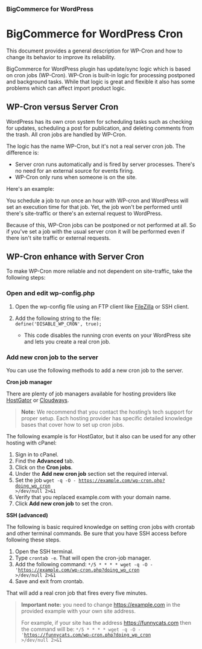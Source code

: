 <div><h3 class="sub-docs-type" id="bigcommerce-for-wordpress">BigCommerce for WordPress</h3></div>

# BigCommerce for WordPress Cron

This document provides a general description for WP-Cron and how to change its behavior to improve its reliability.

BigCommerce for WordPress plugin has update/sync logic which is based on cron jobs (WP-Cron). WP-Cron is built-in logic for processing postponed and background tasks. While that logic is great and flexible it also has some problems which can affect import product logic.

## WP-Cron versus Server Cron
WordPress has its own cron system for scheduling tasks such as checking for updates, scheduling a post for publication, and deleting comments from the trash. All cron jobs are handled by WP-Cron.

The logic has the name WP-Cron, but it's not a real server cron job. The difference is:
- Server cron runs automatically and is fired by server processes. There's no need for an external source for events firing.
- WP-Cron only runs when someone is on the site.

<p>Here's an example:</p>

You schedule a job to run once an hour with WP-cron and WordPress will set an execution time for that job. Yet, the job won't be performed until there's site-traffic or there's an external request to WordPress. 

Because of this, WP-Cron jobs can be postponed or not performed at all. So if you've set a job with the usual server cron it will be performed even if there isn't site traffic or external requests.

## WP-Cron enhance with Server Cron
To make WP-Cron more reliable and not dependent on site-traffic, take the following steps:

### Open and edit wp-config.php
1. Open the wp-config file using an FTP client like [FileZilla](https://filezilla-project.org/) or SSH client.
2. Add the following string to the file:<br><code>define('DISABLE_WP_CRON', true);</code>

    -   This code disables the running cron events on your WordPress site and lets you create a real cron job.


### Add new cron job to the server
You can use the following methods to add a new cron job to the server.

**Cron job manager**

There are plenty of job managers available for hosting providers like [HostGator](https://www.hostgator.com/) or [Cloudways](https://www.cloudways.com/).

>**Note:** We recommend that you contact the hosting’s tech support for proper setup. Each hosting provider has specific detailed knowledge bases that cover how to set up cron jobs.

The following example is for HostGator, but it also can be used for any other hosting with cPanel: 
1. Sign in to cPanel.
2. Find the **Advanced** tab.
3. Click on the **Cron jobs**.
4. Under the **Add new cron job** section set the required interval.
5. Set the job <code>wget -q -O - https://example.com/wp-cron.php?doing_wp_cron >/dev/null 2>&1 </code>
6. Verify that you replaced example.com with your domain name.
7. Click **Add new cron job** to set the cron.

**SSH (advanced)**

The following is basic required knowledge on setting cron jobs with crontab and other terminal commands. Be sure that you have SSH access before following these steps.
1. Open the SSH terminal.
2. Type `crontab -e`. That will open the cron-job manager.
3. Add the following command: <code>*/5 * * * * wget -q -O - 'https://example.com/wp-cron.php?doing_wp_cron >/dev/null 2>&1</code>
4. Save and exit from crontab.

That will add a real cron job that fires every five minutes.

> **Important note:** you need to change https://example.com in the provided example with your own site address. 
> 
>For example, if your site has the address https://funnycats.com then the command will be:
><code>*/5 * * * * wget -q -O - 'https://funnycats.com/wp-cron.php?doing_wp_cron >/dev/null 2>&1</code>

